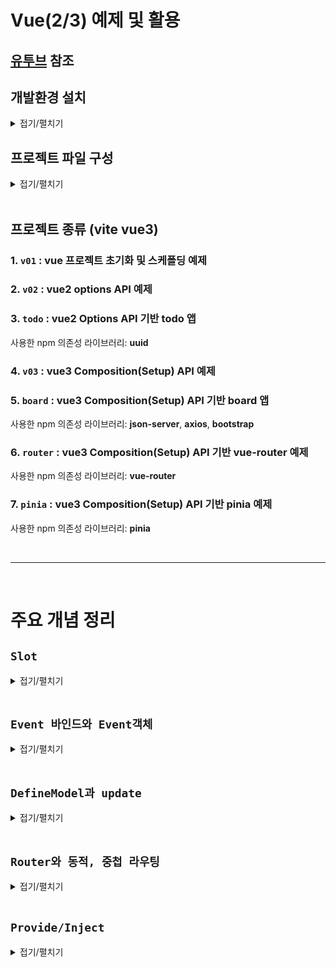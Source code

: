 # Vue(2/3) 예제 및 활용
## [유투브](https://youtube.com/playlist?list=PLTb3qGCzYjS1lkhdZL1z4uZJ72F7b5gIr&si=hwwLjHA5L2zxzFW4) 참조

## 개발환경 설치
<details>
<summary>접기/펼치기</summary>
<br>

- Vite 기반 Vue 프로젝트 생성 명령어
  ```bash
  > npm create vue@latest .
  ```

- 패키지 설치 확인 (y입력)
  ```bash
  Need to install the following packages:
    create-vite@6.5.0
  Ok to proceed? (y) y
  ```
  
- 프로젝트 이름 입력
  ```bash
  ◆  Package name:
  │  {프로젝트 이름 입력}
  ```
  
- 프로젝트 기능 선택 - [none]
   (방향키 ↑↓로 이동, 스페이스로 선택, a로 전체 선택, 엔터로 완료) 
  ```bash
  ◆  Select features to include in your project:
  │  ◻ TypeScript
  │  ◻ JSX Support
  │  ◻ Router (SPA development)
  │  ◻ Pinia (state management)
  │  ◻ Vitest (unit testing)
  │  ◻ End-to-End Testing
  │  ◻ ESLint (error prevention)
  │  ◻ Prettier (code formatting)
  ```

- 실험적 기능 선택 - [none]
  (방향키 ↑↓로 이동, 스페이스로 선택, a로 전체 선택, 엔터로 완료) 
  ```bash
  ◆  Select experimental features to include in your project:
  │  ◻ Oxlint (experimental)
  │  ◻ rolldown-vite (experimental)
  ```

- 예제 코드 없이 빈 프로젝트로 시작 여부 선택 - [Yes]
  (방향키 ←→로 이동, 스페이스로 선택, 엔터로 완료) 
  ```bash
  ◆  Skip all example code and start with a blank Vue project?
  │  ● Yes / ○ No
  ```

- 프로젝트 의존성 패키지 설치
  ```bash
  npm install
  ```

- Vite 개발 서버를 실행
  ```bash
  npm run dev
  ```

- 전체 내용
  ```bash
  > npm create vue@latest .
  Need to install the following packages:
    create-vue@3.18.0
  Ok to proceed? (y) y

  ◆  Package name:
    v01

  ◆  Select features to include in your project:
    none

  ◆  Select experimental features to include in your project:
    none

  ◆  Skip all example code and start with a blank Vue project?
    Yes

  ✔ Scaffolding project in current directory...
  ✔ Done. Now run:

    npm install
    npm run dev
  ```  
</details>


## 프로젝트 파일 구성
<details>
<summary>접기/펼치기</summary>
<br>

### [package.json](v01/package.json)
애플리케이션 정보, 의존성 모듈(dependencies) 정보, 스크립트 명령어 정보 등을 담고 있다.  
- name: 패키지 정보
- version: 버전 정보
- private: 비공개 여부(npm 패키지 저장소 발행(publish) 여부)
- type: 모듈 타입 - module일 경우 CJS
- script: 스크립트 명령어 정의
- dependencies: 의존성 모듈(개발 및 런타임 모든 환경에서 사용됨)
- devDependencies: 개발 의존성 모듈(런타임을 제외한 개발 환경에서만 사용됨)

- 의존성 버전정보: [레퍼런스](https://mong-blog.tistory.com/entry/npm-packagejson%EC%9D%98-version-%EB%B0%A9%EC%8B%9D-tilde%EC%99%80-caret#google_vignette)
<br>

### [index.html](v01/index.html)
`npm run dev` 명령을 실행했을 때 제일 첫 번째로 참조하는 파일이다.  
index.html 파일에서 모든것이 시작된다.  
```html
<div id="app"></div>
<script type="module" src="/src/main.js"></script>
```
위 script태그를 통해 /src/main.js 파일을 include 하고 있으며, 해당 파일을 실행해서 결과를 #app div 영역에 렌더링을 시켜준다고 보면 된다.  
<br>

### [/src/main.js](v01/src/main.js)
```js
import { createApp } from 'vue'
import App from './App.vue'

createApp(App).mount('#app')

```
vue라는 모듈로부터 제공되는 createApp()을 통해 뷰 인스턴스를 생성한다.  
자바스크립트는 객체지향언어다 보니 모듈을 사용할 때 인스턴스를 생성하는 방식으로 사용한다.  
Vue2에서는 생성자 함수를 호출해 Vue인스턴스를 만들었으나, Vue3에서는 팩토리 함수 패턴을 통해 Vue인스턴스를 반환한다.  
App.vue 라는 컴포넌트 파일의 내용을 기준으로 뷰 인스턴스를 생성한 뒤 mount('#app')를 통해 app이라는 id를 갖는 영역에 연결한다.  
즉, Vue 인스턴싱 된 객체가 index.html의 #app div에 마운팅되어 해당 영역에 렌더링이 이루어지게 된다.  
<br>

### [/src/App.vue](v01/src/App.vue)
`npm run dev` 명령을 실행했을 때 메인화면을 구성하는데 사용되는 첫번째 파일이다.  
html 태그로 구성되는 `<template></template>` 영역과 Vue의 문법 기반의 JS 코드를 통해 해당 영역을 제어할 수 있는 `<script></script>`영역, 그리고 `<template></template>` 내의 html 태그를 꾸밀 수 있는`<style></style>` 태그로 구성된다.  
해당 형식의 파일을 뷰에서는 컴포넌트라고 부른다.  

</details>
<br>


## 프로젝트 종류 (vite vue3)

### 1. `v01` : vue 프로젝트 초기화 및 스케폴딩 예제
### 2. `v02` : vue2 options API 예제  
### 3. `todo` : vue2 Options API 기반 todo 앱  
  사용한 npm 의존성 라이브러리: **uuid**
### 4. `v03` : vue3 Composition(Setup) API 예제
### 5. `board` :   vue3 Composition(Setup) API 기반 board 앱  
  사용한 npm 의존성 라이브러리: **json-server**, **axios**, **bootstrap**
### 6. `router` :   vue3 Composition(Setup) API 기반 vue-router 예제  
사용한 npm 의존성 라이브러리: **vue-router**
### 7. `pinia` :   vue3 Composition(Setup) API 기반 pinia 예제  
사용한 npm 의존성 라이브러리: **pinia**

<br>
<hr>
<br>

# 주요 개념 정리

## `Slot`
<details>
<summary>접기/펼치기</summary>
<br>

영어사전에서는 자리, 넣다, 홈(오목하고 길게 파인 자리)라는 뜻으로 정리되어 있다.  

### props와 v-html 전달 기본 예제
- [20-Slot.vue]()
  ```vue
  <script>
  import SlotFancyBtn from '@/components/20-SlotFancyBtn.vue'
  export default {
    components: {
      SlotFancyBtn,
    },
  }
  </script>
  <template>
    <SlotFancyBtn buttonName="<strong>PROPS 전달(v-html)</strong>"></SlotFancyBtn>
  </template>
  ```
- [20-SlotFancyBtn.vue]()
  ```vue
  <template>
    <div v-html="buttonName"></div>
  </template>
  ```

위 코드 예제처럼 태그 자체를 문자열 형태로 자식컴포넌트에 보낼 경우 문자열 안에 HTML이 섞여 코드 관리가 어려워지며 Vue의 반응형 데이터 바인딩이 불가능하며, 디렉티브 기능 등을 사용할 수 없다는 단점이 있다.

이에 대한 대응으로 사용하는것이 바로 slot 기능이다.

### 사용 이유
1. 컴포넌트의 재사용성 증가  
  동일한 컴포넌트를 다양한 상황에서 사용하면서도, 그 안에 들어가는 콘텐츠를 부모 컴포넌트에서 쉽게 바꿀 수 있다.  
  예를 들어 버튼 컴포넌트 안에 텍스트, 아이콘, 심지어는 복잡한 HTML 구조를 넣을 수도 있다.  
2. 유연한 레이아웃 구성  
  슬롯을 사용하면 부모 컴포넌트가 자식 컴포넌트의 특정 위치에 내용을 삽입할 수 있어  
  보다 유연한 레이아웃 구성이 가능하여 이를 통해 복잡한 UI를 구성할 때 유용하다.  
3. 명확한 컴포넌트 구조  
  부모 컴포넌트는 자식 컴포넌트의 정의된 영역에 명시적으로 컨텐츠를 삽입할 수 있어서 코드의 가독성과 유지보수성이 향상된다는 장점이 있다.  
  
### 노드 삽입 기본 예제
자식컴포넌트의 template 영역에 `<Slot></slot>` 태그를 선언한 후,  
부모 컴포넌트에서 자식 컴포넌트 태그를 선언하고,  
선언한 위치의 자식 컴포넌트 태그 하위 노드에 노드를 추가할경우  
자식컴포넌트에 전달된 후 선언된 `<Slot></slot>` 영역에 해당 노드가 선언되어 브라우저에 출력된다.
(기본적으로 컴포넌트는 셀프클로징 태그 형태이지만, 여닫는 태그 형태인 pair태그로 구성할경우 사이에 노드를 적용할 경우 해당 노드를 자식 영역의 slot에 주입할 수 있게 된다.)
`<slot></slot>` 영역 사이에 특정 노드를 삽입할 경우, 부모 컴포넌트에서 자식 컴포넌트 태그 사이에 노드를 삽입하지 않을 때 기본적으로 출력된다.

- [20-Slot.vue]()
  ```vue
  <script>
  import SlotFancyBtn from '@/components/20-SlotFancyBtn.vue'
  export default {
    components: {
      SlotFancyBtn,
    },
  }
  </script>
  <template>
    <SlotFancyBtn>
      <strong>pair 태그 삽입(SLOT)</strong>
    </SlotFancyBtn>
  </template>
  ```

- [20-SlotFancyBtn.vue]()
  ```vue
  <template>
    <slot><!-- <strong>pair 태그 삽입(SLOT)</strong> 내용을 전달받아 자식컴포넌트 내에 선언되고 브라우저에 출력됨 -->
      <strong>디폴트문자</strong> <!-- Slot을 적용할 컴포넌트에 아무것도 할당하지 않을경우 출력되는 노드 -->
    </slot>
  </template>
  ```

<br>
<hr>
<br>

### 다중 슬롯과 template 예제
자식 컴포넌트에 다중 `<slot>`이 존재할 경우, 부모 컴포넌트에서 가상DOM인 `<template>` 태그와 v-slot 디렉티브를 사용하여 각 slot에 고유한 이름을 매핑할 수 있다.

- [20-SlotMainLayout.vue]()  
  먼저 자식 컴포넌트에 삽입한 slot태그에 name속성을 활용하여 `name="{별칭}"` 형태로 부모 컴포넌트에서 매핑시 식별할 수 있는 별칭을 지정해준다.  
  ```vue
  <template>
    <!-- 이름을 부여하여 slot을 식별한다. (이름을 부여하지 않을 경우 default를 부여한다 - ex: 부모 컴포넌트에서 v-slot:default 혹은 #default로 식별)-->
    <slot name="header"></slot>
    <slot></slot>
    <slot name="footer"></slot>
  </template>
  ```
- [20-Slot.vue]()  
  부모 컴포넌트에서 가상 DOM인 template 태그에서 v-slot 디렉티브를 활용하여 `v-slot:{별칭}` 형태로 자식 컴포넌트에 삽입된 slot의 name 별칭과 매핑해준다.  
  v-slot은 `#` 문자를 `#{별칭}` 형태로 축약하여 사용할 수 있다.
  ```vue
  <script>
  import SlotMainLayout from '@/components/20-SlotMainLayout.vue'
  export default {
    components: {
      SlotMainLayout,
    },
  }
  </script>
  <template>
    <SlotMainLayout>
      <!-- 3개의 slot에 전달해야 하므로 template 태그를 활용하여 전달한다. -->
      <template v-slot:header><!-- v-slot 디렉티브에 SlotMainLayout의 slot에 부여한 name을 할당한다. (v-slot:{name}) -->
        <h2>Header</h2>
      </template>
      <template #contents><!-- v-slot의 축약형으로 #키워드를 사용할 수 있다. (#{name}) -->
        <h2>contents</h2>
      </template>
      <template #default><!-- 자식컴포넌트의 slot에 name을 부여하지 않은 경우 default로 접근한다. -->
        <h2>footer</h2>
      </template>
    </SlotMainLayout>
  </template>
  ```

<br>
<hr>
<br>

### 자식 컴포넌트의 Slot으로 부터 부모 컴포넌트로 역방향 Props 전달
자식 컴포넌트의 `<slot></slot>` 태그에 `<slot v-bind:child="child"></slot>` 형태와 같이 v-bind 디렉티브를 활용할 경우 부모 컴포넌트로 props를 전달할 수 있게 된다.  
부모 컴포넌트에서는 `v-slot="props"` 형태로 props를 전달받을 수 있다.  
렌더링 책임을 부모에게 위임하여 자식 컴포넌트의 데이터를 부모 컴포넌트에서 출력할때 사용한다.
조금 더 상세히 설명하자면 자식이 재사용 가능한 컴포넌트일 때 사용하는데, 주로 데이터는 변하지 않지만 데이터를 출력하는 UI 구조가 다를 경우 데이터 조회를 자식에서 진행하고
부모 컴포넌트로 전송하여 부모 컴포넌트가 해당 데이터를 활용하여 데이터를 출력할 때 사용한다.

<br>
<hr>
<br>

#### 렌더링 책임을 부모에게 위임
- [20-SlotChildProp.vue]()  
  ```vue
  <script>
  export default {
    data() {
      return {
        child: '자식prop',
      }
    }
  }
  </script>
  <template>
    <button>
      <slot :child>부모 컴포넌트로 props 전달</slot><!-- 부모에게 props 전달 -->
    </button>
  </template>
  ```
- [20-Slot.vue]()  
  ```vue
  <script>
  import SlotChildProp from '@/components/20-SlotChildProp.vue'
  export default {
    components: {
      SlotChildProp,
    },
  }
  </script>
  <template>
    <SlotChildProp v-slot="props"> <!-- 자식 props를 전달 받을 수 있다. -->
      {{ props.child }}
    </SlotChildProp>
    <br/>
    <SlotChildProp v-slot="{child}"> <!-- 자식 props 구조분해 가능 -->
      구조분해: {{ child }}
    </SlotChildProp>
  </template>
  ```

<br>
<hr>
<br>

#### 출력에 대한 책임을 부모에게 전가하지 않고 자식에서 그대로 출력
부모에 전달받은 props 값을 자식 컴포넌트 태그 영역에 텍스트보간법을 활용해 다시 자식컴포넌트의 `<slot></slot>` 영역에 렌더링 할 수도 있다.
출력에 대한 책임을 부모에게 전가하지 않고 자식에서 그대로 출력하는 경우이다.
부모 컴포넌트상에서 UI 구조가 동일한 내용이 반복 출력이 돼야하고, 반복되는 각 영역별로 조건에 따라 데이터 조회 조건이 분기처리 되거나, 부모에서 재가공 처리하여 자식에서 다시 출력시켜야 할 경우 사용한다.

**반복 출력 및 영역별 조건에 따른 데이터 조회 파라미터 동적 적용**
- [20-SlotChildProp.vue]()  
  ```vue
  <script>
  export default {
    props: ['calc'], /* 해당 값을 axios 등에 파라미터로 전달 */
    data() {
      return {
        child: 1,
      }
    }
  }
  </script>
  <template>
    <button>
      <slot :child>부모 컴포넌트로 props 전달</slot><!-- 부모에게 props 전달 -->
    </button>
  </template>
  ```
- [20-Slot.vue]()  
  ```vue
  <script>
  import SlotChildProp from '@/components/20-SlotChildProp.vue'
  export default {
    components: {
      SlotChildProp,
    },
  }
  </script>
  <template>
    <SlotChildProp v-slot="props" :calc="props.child % 2 ? '홀수' : '짝수'" />
    <SlotChildProp v-slot="props" :calc="props.child typeof 'number' ? '정수' : '문자'" />
    <SlotChildProp v-slot="props" :calc="'기본값'" />
  </template>
  ```

**부모에서 재가공 처리하여 자식에서 다시 출력**
- [20-SlotChildProp.vue]()  
  ```vue
  <script>
  export default {
    data() {
      return {
        child: 1,
      }
    }
  }
  </script>
  <template>
    <button>
      <slot :child>부모 컴포넌트로 props 전달</slot><!-- 부모에게 props 전달후 부모에서 계산되어 홀수, 짝수가 이곳에 다시 출력된다. -->
    </button>
  </template>
  ```
- [20-Slot.vue]()  
  ```vue
  <script>
  import SlotChildProp from '@/components/20-SlotChildProp.vue'
  export default {
    components: {
      SlotChildProp,
    },
  }
  </script>
  <template>
    <SlotChildProp v-slot="props">
      {{ props.child % 2 ? '홀수' : '짝수' }} /* 텍스트 보간법을 활용하여 props에 대한 데이터를 가공한 뒤 렌더링 책임을 그대로 자식에게 위임 */
    </SlotChildProp>
  </template>
  ```
<br>
<hr>
<br>

#### 구조분해 
부모 컴포넌트에 전송될때 v-bind에 할당한 변수는 props라는 이름의 객체에 한번 랩핑되었다.
`v-slot={속성명}` 형태로 작성할 경우 props객체로 부터 구조 분해도 가능하다.
- [20-SlotChildProp.vue]()  
  ```vue
  <script>
  export default {
    data() {
      return {
        child: '자식prop',
      }
    }
  }
  </script>
  <template>
    <button>
      <slot :child>부모 컴포넌트로 props 전달</slot><!-- 부모에게 props 전달 -->
    </button>
  </template>
  ```
- [20-Slot.vue]()  
  ```vue
  <script>
  import SlotChildProp from '@/components/20-SlotChildProp.vue'
  export default {
    components: {
      SlotChildProp,
    },
  }
  </script>
  <template>
    <SlotChildProp v-slot="{child}"> <!-- 자식 props 구조분해 가능 -->
      구조분해: {{ child }}
    </SlotChildProp>
  </template>
  ```
<br>
<hr>
<br>

#### 다중슬롯과 props
- [20-SlotMainLayout.vue]()  
  ```vue
  <script>
  export default {
    data() {
      return {
        // slot에 전달할 예시 데이터
        child: 0,
      }
    }
  }
  </script>
  <template>
    <!-- slot에 name 속성을 부여하고 child라는 props 전달 -->
    <slot name="header" :child="1"></slot>
    <slot name="contents" :child="2"></slot>
    <slot :child="3"></slot> <!-- name이 없으면 default slot -->
  </template>
  ```
- [20-Slot.vue]()  
  ```vue
  <script>
  import SlotMainLayout from '@/components/20-SlotMainLayout.vue'

  export default {
    components: {
      SlotMainLayout,
    },
  }
  </script>
  <template>
    <SlotMainLayout>
      <template v-slot:header="props"><!-- header slot에 전달된 props를 받아서 다시 header slot에 출력 -->
        {{ props.child }}
      </template>
      <template #contents="props"><!-- contents slot에 전달된 props를 받아서 다시 header slot에 출력 -->
        {{ props.child }}
      </template>
      <template #default="props"> <!-- default slot에 전달된 props를 받아서 다시 header slot에 출력 -->
        {{ props.child }}
      </template>
    </SlotMainLayout>
  </template>
  ```

</details>
<br>

## `Event 바인드와 Event객체`
<details>
<summary>접기/펼치기</summary>
<br>

### 함수 참조 방식 
#### `함수명 혹은 (e) => console.log(e.target.value)`
함수 이름만 할당하여 event객체를 바로 전달하는 방식이다.
vue에서 이벤트 핸들러에 콜백함수를 할당할 때, 이름만 할당할 경우 콜백함수 매개변수로 바로 event 객체가 전달된다.  
- [08-EventBind.vue]()
  ```vue
  <script setup>
  import { ref } from 'vue';

  const value1 = ref('')

  const changeValue1 = (e) => value1.value = e.target.value
  </script>
  <template>

    <input type="text" @input="changeValue1" :value="value1"><br/>
    <input type="text" @input="(e)=> value1 = e.target.value" :value="value1">
    <h4></h4>
  </template>
  ```
  위와 같이 함수명 `changeValue1`을 할당하거나, 화살표 함수로 바로 적용이 가능하다.

<br>  

### 인라인 호출 방식
#### `함수명($event) `
함수 호출 형태로 할당하여 $event 키워드로 이벤트 객체를 전달하는 방식이다.  
만약 괄호를 열어 호출하는 형태로 추가 인자를 넘기면서 이벤트객체도 같이 쓰고싶을때는 $event를 명시해야한다.
- [08-EventBind.vue]()
  ```vue
  <script setup>
  import { ref } from 'vue';

  const value2 = ref('')

  const changeValue2 = (e, value) => {
    console.log(e.target.value)
    console.log(value)
  }

  </script>
  <template>
    <input type="text" @input="changeValue2($event, $event.target.value)" :value="value2">
  </template>
  ```


</details>
<br>

## `DefineModel과 update`
<details>
<summary>접기/펼치기</summary>
<br>

vue3.4부터 사용을 권장하는 CompositionAPI Helper(편의 매크로)이다.  
컴포넌트 간의 양방향 데이터 바인딩을 더 쉽게 구현할 수 있다.  
props와 emits 방식을 v-model로 사용할 수 있게 확장된 기능이다. 

### 기존 props와 emit
```vue
<script setup>
import { ref } from 'vue';
import  Child from '@/components/09-DmChild.vue'

const subject1 = ref('subject1')
const subject2 = ref('subject2')
</script>

<template>
  <h3>subject1: {{ subject1 }}</h3>
  <h3>subject2: {{ subject2 }}</h3>
  <Child 
    :subject1 
    @changeSubject1="(value) => subject1 = value" 
  />
  <Child 
    :subject2 
    @changeSubject2="(event) => subject2 = event.target.value" 
  />
</template>
```

```vue
<script setup>
import { defineProps, defineEmits } from 'vue';

defineProps({
  subject1: {
    type: String,
    default: ''
  },
  subject2: {
    type: String,
    default: ''
  },
})

const emit = defineEmits(['changeSubject1', 'changeSubject2'])

</script>
<template>
  <input type="text" @input="(e)=> emit('changeSubject1', e.target.value)" :value="subject1">
  <input type="text" @input="$emit('changeSubject2', $event)" :value="subject2">
</template>
```

### defineModel과 v-model
부모에서 v-model에 할당한 ref 반응형 변수의 값을 자식에서 제어할 수 있게 된다.  
.value 속성을 통해 값에 접근하여 수정할 수 있으며 부모의 값에 반영이 된다.  
부모의 ref 변수를 직접 참조하는것은 아니며, 내부적으로 props로 전달받은 후 emit을 호출하는 원리로 작동된다.  

```vue
<script setup>
import { ref } from 'vue';
import  Child from '@/components/09-DmChild.vue'

const subject1 = ref('subject1')
</script>

<template>
  <h3>subject3: {{ subject3 }}</h3>
  <Child 
    v-model="subject3"
  />
</template>
```

```vue
<script setup>
import { defineProps, defineEmits } from 'vue';

const model = defineModel()

</script>
<template>
  
  <input type="text" v-model="model">
  
</template>
```

defineModel 객체는 내부적으로 defineProps에 의해 ref로 다시 랩핑되기 때문에 .value로 변경할 경우 부모 값이 변경되지만 사실상 직접 변경되는것이 아니며, 역시 변경되는 기능 또한 내부적으로 emit을 호출하여 변경한다.

이때 사용되는것이 update라는 이벤트인데, update 이벤트는 고유 식별자를 갖게된다.
update 이벤트에 매핑되는 고유 식별자는 props의 이름이며, v-model에 `v-model:{key}="변수명"` 형태로 매핑가능하다.  
만약 `v-model="변수명"` 형태로만 적용할 경우 props의 이름은 `modelValue`가 된다
```vue
<script setup>
import { ref } from 'vue';
import  Child from '@/components/09-DmChild.vue'

const subject3 = ref('subject3')
</script>

<template>
  <h3>subject3: {{ subject3 }}</h3>
  <Child
  :modelValue="subject3"
  @update:modelValue="$event => (subject3 = $event)"
/>
</template>
```

```vue
<script setup>
const props = defineProps(['modelValue'])
const emit = defineEmits(['update:modelValue'])
</script>

<template>
  <input
    :value="props.modelValue"
    @input="emit('update:modelValue', $event.target.value)"
  />
</template>
```

위와같은 원리로 defineModel에는 key 이름을 붙혀줄 수 있다.  
해당 key 이름은 자식에서 부모를 향해 쏘는 emit의 key로 사용될 수 있으며, key 앞에는 `update:key값` 형태로 구분자 : 앞에 update 키워드를 붙혀준다.
부모에서는 자식에서 defineModel에 정의한 key를 기준으로 자식 컴포넌트 태그에 `v-model:key값="변수명"` 형태로 할당하여 사용하거나, 
emit함수에 정의한 `update:key값` 형태의 키값과 동일하게 자식 컴포넌트 태그에 emit이벤트를 할당 하여 사용한다.

```vue
<script setup>
import { ref } from 'vue';
import  Child from '@/components/09-DmChild.vue'

const subject1 = ref('subject1')
</script>

<template>
  <h3>subject3: {{ subject3 }}</h3>
  <Child 
    v-model:keyModel1="subject3"
  />
  <Child 
    v-model:keyModel2="subject3"
  />
</template>
```

```vue
<script setup>
const keyModel1 = defineModel('keyModel1')
const keyModel2 = defineModel('keyModel2')

</script>
<template>
  <input type="text" v-model="keyModel1">
  <input type="text" @input="$emit('update:keyModel2', $event.terget.value)" :value="subject3">
</template>
```
</details>
<br>

## `Router와 동적, 중첩 라우팅`
<details>
<summary>접기/펼치기</summary>
<br>

### 기본 설정
#### router 모듈 스케폴딩
- router/index.js
  ```js
  import { createRouter, createWebHistory } from "vue-router";
  import HomeView from "@/components/HomeView.vue";

  const routes = [
    {
      path: '/',
      component: HomeView
    },
  ]

  const router = createRouter({
    history: createWebHistory('/'),
    routes
  })

  export default router;
  ```
  routes 배열에 route객체를 등록해준다. 객체 형태는 아래와 같다.

#### router vue entrypoint에 등록
- main.js
  ```js
  import { createApp } from 'vue'
  import App from './App.vue'
  import router from '@/router'

  createApp(App).use(router).mount('#app')
  ```

#### route 객체 등록
routes 배열에 route객체를 등록해준다. 객체 형태는 아래와 같다.
```js
{
  path: '/',
  component: HomeView
},
```

path에는 이동할 경로를, component에는 실제 컴포넌트를 import 하여 등록해준다.
- HomeView.vue
  ```vue
  <template>
    <p>Home View</p>
  </template>
  ```

해당 객체를 routes 배열에 등록해줘야한다.
- router/index.js
  ```js
  import { createRouter, createWebHistory } from "vue-router";
  import HomeView from "@/components/HomeView.vue";

  const routes = [
    {
      path: '/',
      component: HomeView
    },
  ]

  const router = createRouter({
    history: createWebHistory('/'),
    routes
  })

  export default router;
  ```

#### RouterView
요청으로 들어온 라우트에 대해 일치하는 컴포넌트를 렌더링 하는 함수형 컴포넌트이다.  
컴포넌트를 route에 등록한 후에는 route 객체의 path에 할당한 주소를 실제 브라우저 주소창에 입력하게 되면 해당 컴포넌트를 RouterView 위치에 렌더링해준다.  
따라서 아래 코드와같이 `router-view` 태그를 컴포넌트에 삽입한다.
```vue
<template>
  <router-view></router-view>
</template>
```
추가로 router-view 내에서 렌더링 된 컴포넌트 내부에도 router-view를 포함할 수 있으며, 이는 중첩 라우트로 렌더링 할 수 있게 된다.  

- HomeView.vue
  ```vue
  <template>
    <p>Home View</p>
    <router-view></router-view>
  </template>
  ```
  '/' path에 의해 router-view에 렌더링 된 Home 컴포넌트에 router-view가 중첩으로 존재할 수 있다.  
  중첩 라우트의 경우, routes에 등록한 객체에서 child 속성으로 등록이 가능하며, 자세한 설명과 예제는 아래 기본 설명이 끝난 후 추가로 다룬다.


#### RouterLink
router-link는 vue-router 에서 지원하는 네비게이션 컴포넌트이다.   
to 속성에 이동할 위치의 주소값을 지정한다.  
```vue
<template>
  <router-link to="/home">Home</router-link>
</template>
```

router-link는 실제로 anchor 태그로 렌더링 된다.  
```js
<a href='이동할 위치의 주소값'>Home</a>
```

achor 태그의 경우 window.location을 통한 페이지 전환이므로 브라우저 자체적으로 로딩이 발생한다.  
router-link의 경우 vue-router를 통해 router-view 영역에 컴포넌트만 동적으로 교체되어 출력하므로 브라우저 자체 로딩은 발생되지 않는다.  

`active-class` 속성을 적용할 경우 일치하는 주소에 해당하는 링크가 활성화 되어 있을 때 css가 적용된다.  
```vue
<template>
  <router-link to="/home" active-class="on">Home</router-link>
</template>
<style scoped>
.on {
  font-weight: bold;
  color: blue;
}
</style>
```
역시 anchor 태그로 렌더링되며, on이라는 class명이 지정된다.
```js
<a href='이동할 위치의 주소값' class="on">Home</a>
```

### 동적 라우트와 Route, Router 객체

#### router 모듈에서 동적 파라미터 설정
Router 모듈에 동적 파라미터 Param을 적용하는 예제이다.
```js
const routes = [
  {
    path: '/',
    component: HomeView
  },
  {
    path: '/product/:id', /* 동적 파라미터 */
    component: ProductView
  },
]
```
#### RouterLink to속성에 동적 파라미터 path 적용
```vue
<template>
  <router-link to="/product/babo" active-class="on">Product</router-link>
</template>
```

#### useRoute와 Route객체
위와 같이 `/product/:id`로 설정할 경우 `/product/babo` 주소값으로 router-link의 to 속성 등록 하거나 혹은 브라우저 주소창에 의해 요청이 올 경우 Route 객체에 접근하여 해당 값을 꺼낼 수 있다.  
useRoute는 vue-router의 훅으로 import하여 변수로 추출후 접근 가능하며, script영역 뿐만 아니라 template 영역 에서도 해당 변수 접근이 가능해진다.  
또한 template 영역 전용으로 텍스트 보간법 혹은 v-bind 사용시 `$route.params.id` 형태로 $ 표기법을 통해 Route 객체 접근이 가능하다.
- ProductView.vue
  ```vue
  <template>
    <div>
      Product: {{ route.params.id }}
      Product: {{ $route.params.id }}
    </div>
  </template>
  <script setup>
  import { useRoute } from 'vue-router';
  const route = useRoute();
  console.log(route.params)
  </script>
  ```

#### 동적 파라미터 Query
앞서 `/product/:id` 형태의 동적 파라미터를 설정했던 예시의 경우 Param이라는 문법이며, Query라는 문법도 존재한다.  
Query는 `/product?변수명=값` 형태로 적용 할 수 있으며, 브라우저의 일반적인 웹브라우저의 Query String과 같으며 Router 모듈에 따로 전용 설정을 할 필요가 없다.  

```vue
<template>
  <router-link to="/product?lang=kr" active-class="on">ProductA01</router-link> |
</template>
```

주소창 혹은 router-link에 의한 요청을 통해 인입되는 Query의 경우 Route객체의 query 속성으로 접근이 가능하다.
- ProductView.vue
  ```vue
  <template>
    <div>
      Lang: {{ route.query.lang }}
      Lang: {{ $route.query.lang }}
    </div>
  </template>
  <script setup>
  import { useRoute } from 'vue-router';

  const route = useRoute();
  console.log(route.query)
  </script>
  ```

#### useRouter와 Router객체
Router 객체는 useRoute와 마찬가지로 useRouter 훅을 import한 뒤 변수에 할당하여 사용할 수도 있으며, 해당 문법은 script, template 모두 사용 가능하다.
template 영역 전용으로 event 속성에서 직접 사용시 `$router.push('/product/pk')` 형태로 $ 표기법을 통해 Router 객체 접근이 가능하다.
(push()의 경우 vue-router에서 지원하는 프로그램이 방식 네비게이션 이다.)
```vue
<template>
  <div>
    Product: {{ route.params.id }}
    Product: {{ $route.params.id }}
  </div>
  <button @click="router.push('home')">home 페이지로 이동</button>
  <button @click="$router.push('home')">home 페이지로 이동</button>
</template>
<script setup>
import { useRoute, useRouter } from 'vue-router';

const route = useRoute();
const router = useRouter();

</script>
```

#### name 속성
만약 router-link에서 name기반 라우팅을 적용했을 경우 path가 변경되더라도 작동된다.

```js
const routes = [
  {
    path: '/',
    component: HomeView
  },
  {
    path: '/product/:id', /* 동적 파라미터 */
    name: 'ProductPage'
    component: ProductView
  },
]
```
```vue
<template>
    <router-link :to="{ name: 'ProductPage', params: {id: 'A01'}}" active-class="on">Product1</router-link>
    <router-link :to="{ name: 'ProductPage', params: {id: 'A02'}, query: {lang: 'en'} }" active-class="on">Product2</router-link>
</template>
```

또한 주로 path가 /:id 와 같이 동적파라미터(필수)로 되어있을 경우 Router객체의 push를 호출할 때 name을 사용하면 편하다.  
Router 객체의 `push({name:'ProductPage', params{id: 'pk'}})` 형태로 호출 가능하다.

```vue
<template>
  <button @click="router.push({name:'ProductPage', params{id: 'pk'}})">product 페이지로 이동</button>
  <button @click="$router.push({name:'ProductPage', params{id: 'pk'}, query: {lang: 'us'}})">product 페이지로 이동</button>
</template>
<script setup>
import { useRouter } from 'vue-router';
const router = useRouter();
</script>
```

#### 동적 경로 매칭
routes의 path에 동적 파라미터를 설정할 경우 필수값으로 적용되므로, 동적 파라미터가 적용되지 않은 요청을 하게 될 경우 해당 컴포넌트를 찾을 수 없어 렌더링 자체를 할수 없게 된다.  
이 경우 동적 경로 매칭을 사용하면 해당 문제를 해결할 수 있다.  

path의 동적 파라미터 끝에 ?를 붙힐 경우 /product로 요청이 올 경우 ''로 값을 받게 된다.
```js
const routes = [
  {
    path: '/',
    component: HomeView
  },
  {
    path: '/product/:id?', /* 동적 경로 매칭 (?를 붙힐 경우 /product로 요청이 올 경우 ''로 값을 받게 된다.)  */
    component: ProductView
  },
]
```

### 중첩 라우팅
Rotuer에 의해 router-view 졍역에 렌더링 된 컴포넌트 내부에 중첩으로 rotuer-view를 정의하여 중첩으로 라우팅을 할 수 있다.  
Router 모듈에 등록한 rotue객체의 children 속성에 컴포넌트를 추가로 적용하면 된다.
```js
const routes = [
  {
    path: '/home',
    name: 'HomePage',
    component: HomeView
  },
  /* 중첩 라우팅 시작 */
  {
    path: '/company', /* route.params.pathMatch: 모든 경로/404 Not found 라우트 */
    name: 'CompanyPage',
    component: () => import('@/components/company/CompanyView'),
    children: [
      {
        path: 'intro',
        name: 'company-intro',
        components: {
          header: () => import('@/components/company/HeaderView.vue'),
          default: () => import('@/components/company/IntroView.vue'),
          footer: () => import('@/components/company/FooterView.vue'),
        }
      },
      {
        path: 'map',
        name: 'company-map',
        components: {
          header: () => import('@/components/company/HeaderView.vue'),
          default: () => import('@/components/company/MapView.vue'),
          footer: () => import('@/components/company/FooterView.vue'),
        }
      },
      {
        path: 'history',
        name: 'company-history',
        components: {
          header: () => import('@/components/company/HeaderView.vue'),
          default: () => import('@/components/company/HistoryView.vue'),
          footer: () => import('@/components/company/FooterView.vue'),
        }
      },
    ]
  },
]
```
주의할 점은 children 배열내 객체에는 path 속성에 기입되는 값이 상대경로 즉, prefix로 `/` 를 붙히면 안된다는 점이다.

- App.vue
  ```vue
  <template>
      <router-link to="/home" active-class="on">Home</router-link> 
      <router-link to="/company" active-class="on">Company</router-link> <!-- 중첩 라우팅 -->
      <router-view></router-view> <!-- CompanyView 컴포넌트가 렌더링됨. -->
  </template>
  ```


- CompanyView.vue
  ```vue
  <template>
    <h1>Company</h1>
    <p>
      <router-link :to="{ name: 'company-intro'}" active-class="on">회사 소개</router-link> |
      <router-link :to="{ name: 'company-map'}" active-class="on">오시는 길</router-link> |
      <router-link :to="{ name: 'company-history'}" active-class="on">회사 연혁</router-link>
    </p>
    
    <router-view></router-view> <!-- children에 등록된 컴포넌트가 렌더링됨 -->
  </template>
  ```
`/company` 경로로 요청이 들어올 경우 CompanyView.vue 컴포넌트가 App.vue컴포넌트에 렌더링되고 `/company/~` 경로로 들어올 경우
children에 등록된 path와 매핑되는 컴포넌트를 렌더링한다.


### named view
여러 view를 동시에 표시해야할 때 사용한다.    
예를들어 header, body, footer와 같이 레이아웃을 구성할때, 사용할 수 있다.

- router/index.js
  ```js
  const routes = [
    {
      path: '/',
      components: {        
        header: HeaderView,
        footer: FooterView,
        default: BodyView        // 부모 default
      },
      children: [
        { path: '', component: DefaultView }, // children default
        { path: 'about', component: AboutPage }
      ]
    }
  ]
  ```
  라우터에는 component가 아닌 components 속성에 name속성으로 매핑할 고유한 이름과, 컴포넌트를 할당한다.

- App.vue
  ```vue
  <template>
    <router-view name="header"></router-view>  <!-- HeaderView -->
    <router-view></router-view>               <!-- 부모 default: BodyView -->
    <router-view name="footer"></router-view> <!-- FooterView -->
  </template>
  ```
  router-view의 name속성에 라우터 모듈의 named views 설정(components)에 등록한 이름을 각각 부여해준다.  
  name을 지정하지 않을 경우 default가 매핑된다.

- BodyView.vue
  ```vue
  <template>
    <div>
      <!-- 부모 default 영역 -->
      <router-view></router-view> <!-- children이 이 안에 렌더링됨 -->
    </div>
  </template>
  ```
  children에 해당하는컴포넌트가 렌더링된다.  


위 예시는 중첩라우트 구조와 named view 를 활용한 레이아웃 구현이므로 기본 개념으로 이해하기는 어려울 수 있다.  
조금 더 쉬운 사례로는, 단순히 아래와 같이 하나의 컴포넌트 내에 여러개의 router-view를 구성할 경우이다.
```js
const routes = [
  {
    path: '/dashboard',
    components: {
      header: DashboardHeader,
      default: DashboardMain,
      footer: DashboardFooter
    }
  }
]
```
```vue
<template>
  <router-view name="header"></router-view>
  <router-view></router-view>      <!-- default -->
  <router-view name="footer"></router-view>
<template/>
```

</details>
<br>

## `Provide/Inject`
<details>
<summary>접기/펼치기</summary>
<br>

props의 단점을 개선하기 위해 등장하였다.  
props의 단점으로는 다음과 같다.  
부모 자식 손자 3레벨 관계의 컴포넌트에서 a라는 값을 부모에서 손자컴포넌트까지 전달한다고 가정했을 때,  
props를 통해 중간 컴포넌트인 자식 컴포넌트를 거쳐 전달해야한다.  
컴포넌트 관계의 단계가 많아지면 많아질 수록 전달하는 작업량이 증가하게 된다.  
중간 단계에서 a라는 값을 활용 한다면 의미있는 행위겠으나, 손자 단계에서만 사용한다면 중간 과정은 어찌보면 무의미한 과정일 수도 있다.  
이러한 문제를 props drilling 이라고 하며, provide와 inject를 이용하여 해결할 수 있다.  

사용법을 설명하자면 처음 값을 전달하는 부모 컴포넌트에서 Provide에 정의를 해주고,  
최종적으로 해당 변수나, 함수를 사용하는 자식 컴포넌트에서 inject로 받아 사용하면 된다.  

React의 ContextAPI와 유사한 기능이다.

단점으로는, Vue2에서는 React와 다르게 provide는 반응성을 갖는 데이터가 이니다.  
변경할 수 있는 함수를 전달하더라도, 데이터 유형이 객체형이 아닌 기본형이라면 변경되지 않는다.  
따라서, 변경을 하기 위해서는 객체 형태의 data를 전달하고, 수정시 data를 수정해야한다.
마치 ContextAPI처럼 부모측에서 매개변수를 받아 원본 data를 수정할 수 있는 수정 함수를 provide 해준다.
부모에게 위임하는것이다.
해당 방법은 사실상 provide를 변경하는것이 아닌 data를 변경함으로써 data에 의존해야만 한다.
(Vue3에서는 provide가 ref, reactive같은 반응형 객체를 전달할 경우 반응성을 그대로 유지해서 전달한다.)

또한 위 방법으로 변경하더라도, 어떤 컴포넌트에서 부터 provide 된 것인지 inject되는 코드 안에 명확히 보이지 않아  
복잡한 컴포넌트 개발 시에는 유지보수가 어려울 수 있으며 vue devtools등으로 변경에 대한 명확한 추적도 불가능하다.
provide 초기화용 data를 선언한다고 하더라도 직접적인 추적이 아닌, data에 대한 간접적인 추적만 가능하므로,  
어떤 컴포넌트에서 수정이 발생했는지도 명확히 확인할 수 없다.  

Provide와 Inject도 자식이 부모의 구체적인 함수를 직접 제어하는 형태에 가깝기 때문에,  
Props와 Emit 개념에서 Props와 동일한 특징을 갖는다.  
<details>
<summary>Props와 Emit</summary>
<br>

## 함수 props 방식과 결합도 차이 및 이유
1. 함수 props 방식 (Function Prop)
  - 부모 컴포넌트가 직접 함수(구현체)를 자식에게 전달 → 자식은 구체적인 함수 내용을 알고 있으며, 직접 호출
    - 자식 컴포넌트는 부모 컴포넌트가 어떤 함수를 넘겼는지 구현 세부사항에 의존하게됨.
      - 함수 문법에 맞춰야 하기 때문.
  - 함수 시그니처가 변경되면, 자식 쪽의 코드도 함께 변경되어야 할 수 있음 → 구현과 인터페이스가 강하게 연결
    - 예를들어 함수가 공통으로 다른 기능에서 함께 사용되는 이유로 단순 호출만 하던 방식에서 매개변수를 전달해야하는 방식으로 변경될경우 자식 컴포넌트에서 매개변수를 전달해야 하는 경우 등.
  - 부모 ↔ 자식 간 인터페이스(함수 시그니처)에 대한 명확한 계약이 필요.
      
2. emit 방식
  - 자식은 단순히 특정 이벤트 발생에 대한 이벤트 이름과 데이터만 알림.
  - 부모는 이벤트를 듣고 감지하여, 자체적으로 원하는 동작을 수행 → 이벤트 이름과 전달 데이터만 알면 됨.
  - 자식은 부모의 구체적인 함수나 처리 방식에 대해 전혀 몰라도 됨 → Function prop에 비해 인터페이스가 훨씬 느슨함
    - 이벤트로 한번 씌운 후 함수를 호출하는것이기 때문에 자바로 따지면 확장 가능한 인터페이스라고 보면 된다.
  - 이벤트 이름이나 전달 데이터만 맞으면 되기 때문에 구현과 인터페이스가 분리된다.


### 함수 props도 부모의 처리 방식을 몰라도 되지 않을까?
표면적으로는 몰라도 된다고 볼 수 있다.  
하지만 실제로는 하기 이유로 결합도가 높을 수 밖에 없다.  
1. 호출 타이밍 제어권이 자식에게 있기 때문에 잘못된 시점에 호출될 수 있다.  
2. 함수 호출 형식을 emit 보다 명확하게 알아야 한다.
  - 함수 명을 직접 지정해야 하므로 이벤트명만 알아야 되는 emit에 비해 보다 명확해야 한다.
3. 구조적 종속성에 의해 부모 함수가 변경되면 자식도 수정될 수 있다.

</details>


### vue2 예제코드
<details>
<summary>접기/펼치기</summary>
<br>
- Parent: 최고 조상 컴포넌트
  Parent의 자식인 Child와 그의 자식 즉, Parent의 손자 GrandSon에게 까지 Provide 한다.
  반응성을 잃기 때문에, 변경을 부모에서 하도록 변경용 메소드를 함께 provide한다.
  ```html
  <script>
  import Child from '@/components/Child.vue'
  export default {
    components: {
      Child
    },
    data() {
      return {
        giftProp: '장난감',
        giftData: {
          val: '장난감',
        }
      }
    },
    provide() {
      return {
        giftInjectPrimitive: this.giftProp,
        giftInjectObject: this.giftData,
        onChangeInject: (msg) => {
          this.giftProp = msg
          this.giftData.val = msg
          this.giftInjectPrimitive = msg // 반응성이 없으므로 부모에서 조차 변경할 수 없음
        },
      }
    },
  }
  </script>
  <template>
    <Child/>
  </template>
  ```
- GrandSon.vue: Child의 자식 즉, 손자 컴포넌트
  변경용 메소드를 호출하여 provide에 매핑된 부모의 data를 변경하는 기능을 가진 provide된 함수를 inject하여 호출함으로써 데이터를 변경시킨다.
  ```html
  <script>
  export default {
    props: {
      giftProp: {
        type: String,
        required: false,
        default: ""
      }
    },
    inject: {
      giftInjectPrimitive: {
        type: String,
        required: false,
        default: ""
      },
      giftInjectObject: {
        type: Object,
        required: true
      },
      onChangeInject: {
        type: Function,
        required: true
      }
    },
  }
  </script>
  <template>
    <div>
      <h1>손자 컴포넌트</h1>
      <p>할아버지로 부터 받은 선물(Prop): {{ giftProp }}</p>
      <p>할아버지로 부터 받은 선물(Provide-Primitive): {{ giftInjectPrimitive }}</p>
      <p>할아버지로 부터 받은 선물(Provide-Object): {{ giftInjectObject.value }}</p>
      <button @click="onChangeInject('변경')">Inject 수정</button>
    </div>
  </template>
  ```

<details>

### vue3 예제코드
<details>
<summary>접기/펼치기</summary>
<br>
- Parent: 최고 조상 컴포넌트
  Parent의 자식인 Child와 그의 자식 즉, Parent의 손자 GrandSon에게 까지 Provide 한다.
  ```html
  <script>
  import Child from '@/components/Child.vue'
  import { ref, provide } from 'vue';
  const giftProp = ref('장난감');
  const giftData = ref({
    val: '장난감',
  });
  provide('giftInjectPrimitive', giftProp)
  provide('giftInjectObject', giftData)
  </script>
  <template>
    <Child/>
  </template>
  ```
-  GrandSon.vue: Child의 자식 즉, 손자 컴포넌트
  ```html
  <script>
  import { inject, defineProps } from 'vue';
  const props = defineProps({
    type: String,
    required: false,
    default: ""
  })
  const giftInjectPrimitive = inject('giftInjectPrimitive')
  const giftInjectObject = inject('giftInjectObject')
  const onChangeInject = (msg) => {
    giftInjectPrimitive.value = msg
    giftInjectObject.value.val = msg
  }
  </script>
  <template>
    <div>
      <h1>손자 컴포넌트</h1>
      <p>할아버지로 부터 받은 선물(Prop): {{ giftProp }}</p>
      <p>할아버지로 부터 받은 선물(Provide-Primitive): {{ giftInjectPrimitive }}</p>
      <p>할아버지로 부터 받은 선물(Provide-Object): {{ giftInjectObject.value }}</p>
      <button @click="onChangeInject('변경')">Inject 수정</button>
    </div>
  </template>
  ```

<details>
</details>